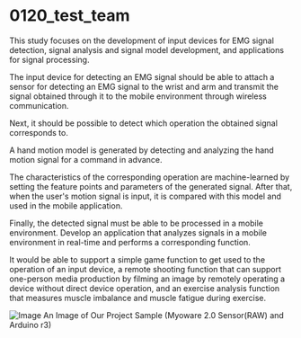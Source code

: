 # 0120_test_team

This study focuses on the development of input devices for EMG signal detection, signal analysis and signal model development, and applications for signal processing.

The input device for detecting an EMG signal should be able to attach a sensor for detecting an EMG signal to the wrist and arm and transmit the signal obtained through it to the mobile environment through wireless communication.

Next, it should be possible to detect which operation the obtained signal corresponds to.

A hand motion model is generated by detecting and analyzing the hand motion signal for a command in advance.

The characteristics of the corresponding operation are machine-learned by setting the feature points and parameters of the generated signal. After that, when the user's motion signal is input, it is compared with this model and used in the mobile application.

Finally, the detected signal must be able to be processed in a mobile environment. Develop an application that analyzes signals in a mobile environment in real-time and performs a corresponding function.

It would be able to support a simple game function to get used to the operation of an input device, a remote shooting function that can support one-person media production by filming an image by remotely operating a device without direct device operation, and an exercise analysis function that measures muscle imbalance and muscle fatigue during exercise.

![Image](https://github.com/user-attachments/assets/03fa4d86-64c8-45c8-924a-4c1089f3a1d0)
An Image of Our Project Sample (Myoware 2.0 Sensor(RAW) and Arduino r3)
